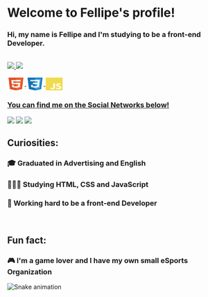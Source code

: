 # Welcome to Fellipe's profile!

### Hi, my name is Fellipe and I'm studying to be a front-end Developer.

<br>

<div>
  <a href="https://github.com/Lyppz">
  <img height="180em" src="https://github-readme-stats.vercel.app/api?username=Lyppz&show_icons=true&theme=tokyonight&include_all_commits=true&count_private=true"/>
  <img height="180em" src="https://github-readme-stats.vercel.app/api/top-langs/?username=Lyppz&layout=compact&langs_count=6&theme=tokyonight"/>
</div>
<div style="display: inline_block"><br>
  <img align="center" alt="HTML" height="30" width="40" src="https://raw.githubusercontent.com/devicons/devicon/master/icons/html5/html5-original.svg">
  <img align="center" alt="CSS" height="30" width="40" src="https://raw.githubusercontent.com/devicons/devicon/master/icons/css3/css3-original.svg">
  <img align="center" alt="Js" height="30" width="40" src="https://raw.githubusercontent.com/devicons/devicon/master/icons/javascript/javascript-plain.svg">
</div>
  
  
  ### You can find me on the Social Networks below!
 
<div> 
  <a href="https://www.instagram.com/fllips_/" target="_blank"><img src="https://img.shields.io/badge/-Instagram-%23E4405F?style=for-the-badge&logo=instagram&logoColor=white" target="_blank"></a> 
 <a href = "mailto:fellipecastro.dev@gmail.com"><img src="https://img.shields.io/badge/-Gmail-D14836?style=for-the-badge&logo=gmail&logoColor=white" target="_blank"></a>
 <a href="https://www.linkedin.com/in/fellipe-castro-694a73233/" target="_blank"><img src="https://img.shields.io/badge/-LinkedIn-%230077B5?style=for-the-badge&logo=linkedin&logoColor=white" target="_blank"></a> 
  
  
## Curiosities:
### 🎓 Graduated in Advertising and English
### 👨🏽‍💻 Studying HTML, CSS and JavaScript
### 🦾 Working hard to be a front-end Developer

  <br>
  
## Fun fact: 

### 🎮 I'm a game lover and I have my own small eSports Organization
 
  ![Snake animation](https://github.com/Lyppz/Lyppz/blob/output/github-contribution-grid-snake.svg)

</div>
